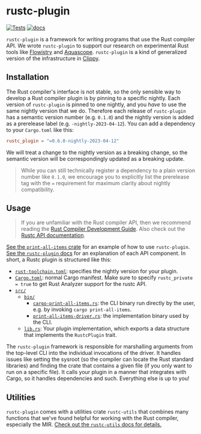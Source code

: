 # rustc-plugin

[![Tests](https://github.com/cognitive-engineering-lab/rustc-plugin/actions/workflows/tests.yaml/badge.svg)](https://github.com/cognitive-engineering-lab/rustc-plugin/actions/workflows/tests.yaml)
[![docs](https://img.shields.io/badge/docs-built-blue)][docs]


`rustc-plugin` is a framework for writing programs that use the Rust compiler API. We wrote `rustc-plugin` to support our research on experimental Rust tools like [Flowistry] and [Aquascope]. `rustc-plugin` is a kind of generalized version of the infrastructure in [Clippy].

## Installation

The Rust compiler's interface is not stable, so the only sensible way to develop a Rust compiler plugin is by pinning to a specific nightly. Each version of `rustc-plugin` is pinned to one nightly, and you *have* to use the same nightly version that we do. Therefore each release of `rustc-plugin` has a semantic version number (e.g. `0.1.0`) and the nightly version is added as a prerelease label (e.g. `-nightly-2023-04-12`). You can add a dependency to your `Cargo.toml` like this:
 
```toml
rustc_plugin = "=0.6.0-nightly-2023-04-12"
```

We will treat a change to the nightly version as a breaking change, so the semantic version will be correspondingly updated as a breaking update.

> While you can still technically register a dependency to a plain version number like `0.1.0`, we encourage you to explicitly list the prerelease tag with the `=` requirement for maximum clarity about nightly compatibility.

## Usage

> If you are unfamiliar with the Rust compiler API, then we recommend reading the [Rust Compiler Development Guide](https://rustc-dev-guide.rust-lang.org/). Also check out the [Rustc API documentation](https://doc.rust-lang.org/nightly/nightly-rustc/).

[See the `print-all-items` crate][example] for an example of how to use `rustc-plugin`. [See the `rustc-plugin` docs][docs] for an explanation of each API component. In short, a Rustc plugin is structured like this:

* [`rust-toolchain.toml`](https://github.com/cognitive-engineering-lab/rustc-plugin/blob/main/crates/rustc-plugin/examples/print-all-items/rust-toolchain.toml): specifies the nightly version for your plugin.
* [`Cargo.toml`](https://github.com/cognitive-engineering-lab/rustc-plugin/blob/main/crates/rustc-plugin/examples/print-all-items/Cargo.toml): normal Cargo manifest. Make sure to specify `rustc_private = true` to get Rust Analyzer support for the rustc API.
* [`src/`](https://github.com/cognitive-engineering-lab/rustc-plugin/tree/main/crates/rustc-plugin/examples/print-all-items/src)
  * [`bin/`](https://github.com/cognitive-engineering-lab/rustc-plugin/tree/main/crates/rustc-plugin/examples/print-all-items/src/bin)
    * [`cargo-print-all-items.rs`](https://github.com/cognitive-engineering-lab/rustc-plugin/blob/main/crates/rustc-plugin/examples/print-all-items/src/bin/cargo-print-all-items.rs): the CLI binary run directly by the user, e.g. by invoking `cargo print-all-items`. 
    * [`print-all-items-driver.rs`](https://github.com/cognitive-engineering-lab/rustc-plugin/blob/main/crates/rustc-plugin/examples/print-all-items/src/bin/print-all-items-driver.rs): the implementation binary used by the CLI.
  * [`lib.rs`](https://github.com/cognitive-engineering-lab/rustc-plugin/blob/main/crates/rustc-plugin/examples/print-all-items/src/lib.rs): Your plugin implementation, which exports a data structure that implements the `RustcPlugin` trait.

The `rustc-plugin` framework is responsible for marshalling arguments from the top-level CLI into the individual invocations of the driver. It handles issues like setting the sysroot (so the compiler can locate the Rust standard libraries) and finding the crate that contains a given file (if you only want to run on a specific file). It calls your plugin in a manner that integrates with Cargo, so it handles dependencies and such. Everything else is up to you!



## Utilities

`rustc-plugin` comes with a utilities crate `rustc-utils` that combines many functions that we've found helpful for working with the Rust compiler, especially the MIR. [Check out the `rustc-utils` docs for details.][docs-utils]

[Flowistry]: https://github.com/willcrichton/flowistry/
[Aquascope]: https://github.com/cognitive-engineering-lab/aquascope
[Clippy]: https://github.com/rust-lang/rust-clippy
[example]: https://github.com/cognitive-engineering-lab/rustc-plugin/tree/main/crates/rustc-plugin/examples/print-all-items
[docs]: https://cognitive-engineering-lab.github.io/rustc-plugin/nightly-2023-04-12-v0.1.4/rustc_plugin/
[docs-utils]: https://cognitive-engineering-lab.github.io/rustc-plugin/nightly-2023-04-12-v0.1.4/rustc_utils/
